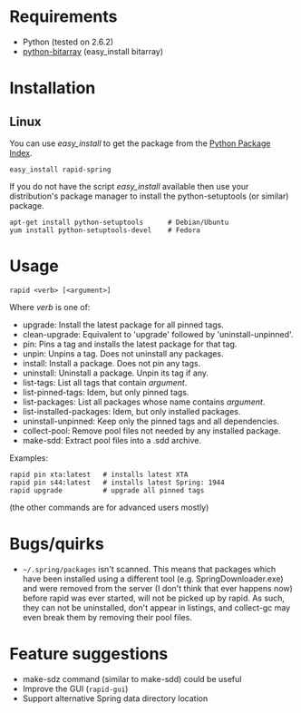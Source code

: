 # Requirements

 * Python (tested on 2.6.2)
 * [python-bitarray](http://pypi.python.org/pypi/bitarray/0.3.2) (easy_install bitarray)

# Installation

## Linux

You can use *easy_install* to get the package from the [Python Package Index](http://pypi.python.org/pypi/rapid-spring/).

    easy_install rapid-spring

If you do not have the script *easy_install* available then use your distribution's package manager to install the python-setuptools (or similar) package.

    apt-get install python-setuptools      # Debian/Ubuntu
    yum install python-setuptools-devel    # Fedora

# Usage

    rapid <verb> [<argument>]

Where *verb* is one of:

 * upgrade: Install the latest package for all pinned tags.
 * clean-upgrade: Equivalent to 'upgrade' followed by 'uninstall-unpinned'. 
 * pin: Pins a tag and installs the latest package for that tag.
 * unpin: Unpins a tag. Does not uninstall any packages.
 * install: Install a package. Does not pin any tags.
 * uninstall: Uninstall a package. Unpin its tag if any.
 * list-tags: List all tags that contain *argument*.
 * list-pinned-tags: Idem, but only pinned tags.
 * list-packages: List all packages whose name contains *argument*.
 * list-installed-packages: Idem, but only installed packages.
 * uninstall-unpinned: Keep only the pinned tags and all dependencies.
 * collect-pool: Remove pool files not needed by any installed package.
 * make-sdd: Extract pool files into a .sdd archive.

Examples:

    rapid pin xta:latest   # installs latest XTA
    rapid pin s44:latest   # installs latest Spring: 1944
    rapid upgrade          # upgrade all pinned tags

(the other commands are for advanced users mostly)

# Bugs/quirks

 * `~/.spring/packages` isn't scanned. This means that packages which have been installed using a different tool (e.g. SpringDownloader.exe) and were removed from the server (I don't think that ever happens now) before rapid was ever started, will not be picked up by rapid. As such, they can not be uninstalled, don't appear in listings, and collect-gc may even break them by removing their pool files.

# Feature suggestions

 * make-sdz command (similar to make-sdd) could be useful
 * Improve the GUI (`rapid-gui`)
 * Support alternative Spring data directory location
  